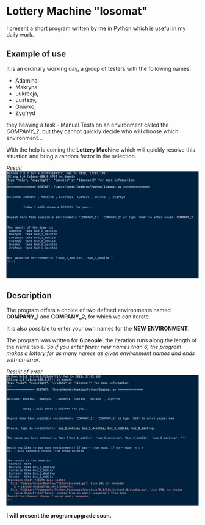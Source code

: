 # Lottery Machine "losomat"
I present a short program written by me in Python which is useful in my daily work.

## Example of use
It is an ordinary working day, a group of testers with the following names: 
- Adamina, 
- Makryna, 
- Lukrecja, 
- Eustazy, 
- Gniwko, 
- Zygfryd 
  
they heaving a task - Manual Tests on an environment called the *COMPANY_2*, but they cannot quickly decide who will choose which environment...

 With the help is coming the **Lottery Machine** which will quickly resolve this situation and bring a random factor in the selection.

*Result*
![alt text](https://github.com/KamilaWhite/losomat/blob/main/attachments/Zrzut%20ekranu%202021-03-7%20o%2021.54.53.png "The result of the draw")

## Description
 The program offers a choice of two defined environments named **COMPANY_1** and **COMPANY_2**, for which we can iterate. 
 
It is also possible to enter your own names for the **NEW ENVIRONMENT**. 
 
The program was written for **6 people**, the iteration runs along the length of the name table. 
 *So if you enter fewer new names than 6, the program makes a lottery for as many names as given environment names and ends with an error*. 

 *Result of error*
 ![alt text](https://github.com/KamilaWhite/losomat/blob/main/attachments/Zrzut%20ekranu%202021-03-7%20o%2022.08.46.png "Result with error")

 
  **I will present the program upgrade soon.**